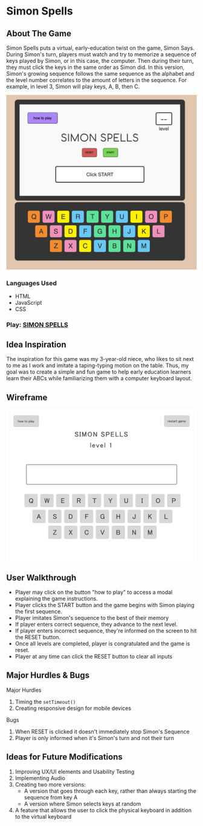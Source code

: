 # Simon Spells

## About The Game
Simon Spells puts a virtual, early-education twist on the game, Simon Says. During Simon's turn, players must watch and try to memorize a sequence of keys played by Simon, or in this case, the computer. Then during their turn, they must click the keys in the same order as Simon did. In this version, Simon's growing sequence follows the same sequence as the alphabet and the level number correlates to the amount of letters in the sequence. For example, in level 3, Simon will play keys, A, B, then C. 

<img src="img/Simon-spells-game-051421.png">

### Languages Used
- HTML
- JavaScript
- CSS

### Play: [SIMON SPELLS](https://kaciekomoto.github.io/Simon-Spells/)

## Idea Inspiration
The inspiration for this game was my 3-year-old niece, who likes to sit next to me as I work and imitate a taping-typing motion on the table. Thus, my goal was to create a simple and fun game to help early education learners learn their ABCs while familiarizing them with a computer keyboard layout.


## Wireframe
<img src="img/kacieKomoto_simonSpells_wireframe_project1.png">


## User Walkthrough
- Player may click on the button "how to play" to access a modal explaining the game instructions.
- Player clicks the START button and the game begins with Simon playing the first sequence.
- Player imitates Simon's sequence to the best of their memory
- If player enters correct sequence, they advance to the next level.
- If player enters incorrect sequence, they're informed on the screen to hit the RESET button.
- Once all levels are completed, player is congratulated and the game is reset.
- Player at any time can click the RESET button to clear all inputs


## Major Hurdles & Bugs
Major Hurdles
1. Timing the ```setTimeout()```
2. Creating responsive design for mobile devices


Bugs
1. When RESET is clicked it doesn't immediately stop Simon's Sequence
2. Player is only informed when it's Simon's turn and not their turn

## Ideas for Future Modifications
1. Improving UX/UI elements and Usability Testing
2. Implementing Audio
3. Creating two more versions:
    -  A version that goes through each key, rather than always starting the sequence from key A
    - A version where Simon selects keys at random
4. A feature that allows the user to click the physical keyboard in addition to the virtual keyboard



